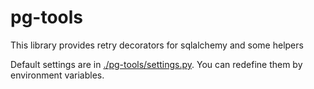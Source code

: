 # pg-tools

This library provides retry decorators for sqlalchemy and some helpers

Default settings are in [./pg-tools/settings.py](pg_tools/settings.py).
You can redefine them by environment variables.
